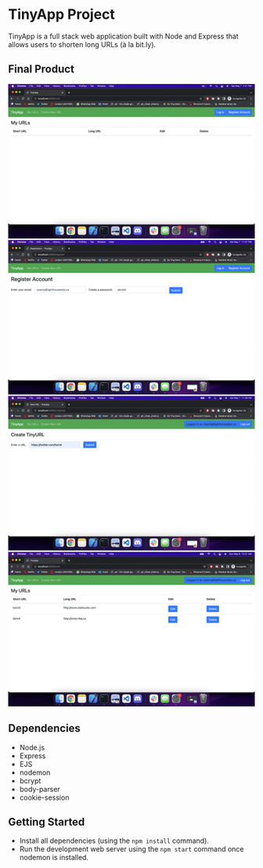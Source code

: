 # TinyApp Project

TinyApp is a full stack web application built with Node and Express that allows users to shorten long URLs (à la bit.ly).

## Final Product

!["Splash screen"](/docs/screenshot1.png)
!["Register screen"](/docs/screenshot2.png)
!["Add a link"](/docs/screenshot3.png)
!["list of links"](/docs/screenshot4.png)

## Dependencies

- Node.js
- Express
- EJS
- nodemon
- bcrypt
- body-parser
- cookie-session


## Getting Started

- Install all dependencies (using the `npm install` command).
- Run the development web server using the `npm start` command once nodemon is installed.
